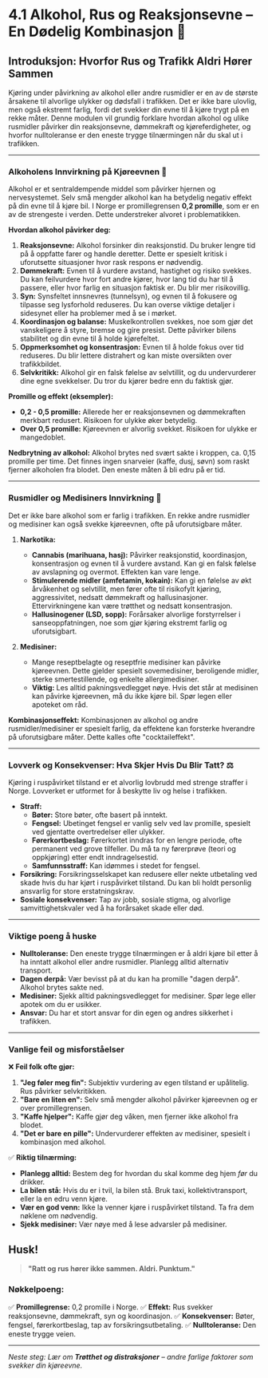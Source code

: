 # 4.1 Alkohol, Rus og Reaksjonsevne – En Dødelig Kombinasjon 🚫

## Introduksjon: Hvorfor Rus og Trafikk Aldri Hører Sammen

Kjøring under påvirkning av alkohol eller andre rusmidler er en av de største årsakene til alvorlige ulykker og dødsfall i trafikken. Det er ikke bare ulovlig, men også ekstremt farlig, fordi det svekker din evne til å kjøre trygt på en rekke måter. Denne modulen vil grundig forklare hvordan alkohol og ulike rusmidler påvirker din reaksjonsevne, dømmekraft og kjøreferdigheter, og hvorfor nulltoleranse er den eneste trygge tilnærmingen når du skal ut i trafikken.

---

### Alkoholens Innvirkning på Kjøreevnen 🍺

Alkohol er et sentraldempende middel som påvirker hjernen og nervesystemet. Selv små mengder alkohol kan ha betydelig negativ effekt på din evne til å kjøre bil. I Norge er promillegrensen **0,2 promille**, som er en av de strengeste i verden. Dette understreker alvoret i problematikken.

**Hvordan alkohol påvirker deg:**

1.  **Reaksjonsevne:** Alkohol forsinker din reaksjonstid. Du bruker lengre tid på å oppfatte farer og handle deretter. Dette er spesielt kritisk i uforutsette situasjoner hvor rask respons er nødvendig.
2.  **Dømmekraft:** Evnen til å vurdere avstand, hastighet og risiko svekkes. Du kan feilvurdere hvor fort andre kjører, hvor lang tid du har til å passere, eller hvor farlig en situasjon faktisk er. Du blir mer risikovillig.
3.  **Syn:** Synsfeltet innsnevres (tunnelsyn), og evnen til å fokusere og tilpasse seg lysforhold reduseres. Du kan overse viktige detaljer i sidesynet eller ha problemer med å se i mørket.
4.  **Koordinasjon og balanse:** Muskelkontrollen svekkes, noe som gjør det vanskeligere å styre, bremse og gire presist. Dette påvirker bilens stabilitet og din evne til å holde kjørefeltet.
5.  **Oppmerksomhet og konsentrasjon:** Evnen til å holde fokus over tid reduseres. Du blir lettere distrahert og kan miste oversikten over trafikkbildet.
6.  **Selvkritikk:** Alkohol gir en falsk følelse av selvtillit, og du undervurderer dine egne svekkelser. Du tror du kjører bedre enn du faktisk gjør.

**Promille og effekt (eksempler):**

-   **0,2 - 0,5 promille:** Allerede her er reaksjonsevnen og dømmekraften merkbart redusert. Risikoen for ulykke øker betydelig.
-   **Over 0,5 promille:** Kjøreevnen er alvorlig svekket. Risikoen for ulykke er mangedoblet.

**Nedbrytning av alkohol:** Alkohol brytes ned svært sakte i kroppen, ca. 0,15 promille per time. Det finnes ingen snarveier (kaffe, dusj, søvn) som raskt fjerner alkoholen fra blodet. Den eneste måten å bli edru på er tid.

---

### Rusmidler og Medisiners Innvirkning 💊

Det er ikke bare alkohol som er farlig i trafikken. En rekke andre rusmidler og medisiner kan også svekke kjøreevnen, ofte på uforutsigbare måter.

1.  **Narkotika:**  
    -   **Cannabis (marihuana, hasj):** Påvirker reaksjonstid, koordinasjon, konsentrasjon og evnen til å vurdere avstand. Kan gi en falsk følelse av avslapning og overmot. Effekten kan vare lenge.
    -   **Stimulerende midler (amfetamin, kokain):** Kan gi en følelse av økt årvåkenhet og selvtillit, men fører ofte til risikofylt kjøring, aggressivitet, nedsatt dømmekraft og hallusinasjoner. Ettervirkningene kan være trøtthet og nedsatt konsentrasjon.
    -   **Hallusinogener (LSD, sopp):** Forårsaker alvorlige forstyrrelser i sanseoppfatningen, noe som gjør kjøring ekstremt farlig og uforutsigbart.

2.  **Medisiner:**  
    -   Mange reseptbelagte og reseptfrie medisiner kan påvirke kjøreevnen. Dette gjelder spesielt sovemedisiner, beroligende midler, sterke smertestillende, og enkelte allergimedisiner.  
    -   **Viktig:** Les alltid pakningsvedlegget nøye. Hvis det står at medisinen kan påvirke kjøreevnen, må du ikke kjøre bil. Spør legen eller apoteket om råd.

**Kombinasjonseffekt:** Kombinasjonen av alkohol og andre rusmidler/medisiner er spesielt farlig, da effektene kan forsterke hverandre på uforutsigbare måter. Dette kalles ofte "cocktaileffekt".

---

### Lovverk og Konsekvenser: Hva Skjer Hvis Du Blir Tatt? ⚖️

Kjøring i ruspåvirket tilstand er et alvorlig lovbrudd med strenge straffer i Norge. Lovverket er utformet for å beskytte liv og helse i trafikken.

-   **Straff:**  
    -   **Bøter:** Store bøter, ofte basert på inntekt.
    -   **Fengsel:** Ubetinget fengsel er vanlig selv ved lav promille, spesielt ved gjentatte overtredelser eller ulykker.
    -   **Førerkortbeslag:** Førerkortet inndras for en lengre periode, ofte permanent ved grove tilfeller. Du må ta ny førerprøve (teori og oppkjøring) etter endt inndragelsestid.
    -   **Samfunnsstraff:** Kan idømmes i stedet for fengsel.
-   **Forsikring:** Forsikringsselskapet kan redusere eller nekte utbetaling ved skade hvis du har kjørt i ruspåvirket tilstand. Du kan bli holdt personlig ansvarlig for store erstatningskrav.
-   **Sosiale konsekvenser:** Tap av jobb, sosiale stigma, og alvorlige samvittighetskvaler ved å ha forårsaket skade eller død.

---

### Viktige poeng å huske

-   **Nulltoleranse:** Den eneste trygge tilnærmingen er å aldri kjøre bil etter å ha inntatt alkohol eller andre rusmidler. Planlegg alltid alternativ transport.
-   **Dagen derpå:** Vær bevisst på at du kan ha promille "dagen derpå". Alkohol brytes sakte ned.
-   **Medisiner:** Sjekk alltid pakningsvedlegget for medisiner. Spør lege eller apotek om du er usikker.
-   **Ansvar:** Du har et stort ansvar for din egen og andres sikkerhet i trafikken.

---

### Vanlige feil og misforståelser

❌ **Feil folk ofte gjør:**
1.  **"Jeg føler meg fin":** Subjektiv vurdering av egen tilstand er upålitelig. Rus påvirker selvkritikken.
2.  **"Bare en liten en":** Selv små mengder alkohol påvirker kjøreevnen og er over promillegrensen.
3.  **"Kaffe hjelper":** Kaffe gjør deg våken, men fjerner ikke alkohol fra blodet.
4.  **"Det er bare en pille":** Undervurderer effekten av medisiner, spesielt i kombinasjon med alkohol.

✅ **Riktig tilnærming:**
-   **Planlegg alltid:** Bestem deg for hvordan du skal komme deg hjem *før* du drikker.
-   **La bilen stå:** Hvis du er i tvil, la bilen stå. Bruk taxi, kollektivtransport, eller la en edru venn kjøre.
-   **Vær en god venn:** Ikke la venner kjøre i ruspåvirket tilstand. Ta fra dem nøklene om nødvendig.
-   **Sjekk medisiner:** Vær nøye med å lese advarsler på medisiner.

## Husk!

> **"Ratt og rus hører ikke sammen. Aldri. Punktum."**

### Nøkkelpoeng:
✅ **Promillegrense:** 0,2 promille i Norge.
✅ **Effekt:** Rus svekker reaksjonsevne, dømmekraft, syn og koordinasjon.
✅ **Konsekvenser:** Bøter, fengsel, førerkortbeslag, tap av forsikringsutbetaling.
✅ **Nulltoleranse:** Den eneste trygge veien.

---

*Neste steg: Lær om **Trøtthet og distraksjoner** – andre farlige faktorer som svekker din kjøreevne.*